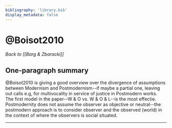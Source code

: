 ```yaml
---
bibliography: 'library.bib'
display_metadata: false
---
```


# @Boisot2010

_Back to [[Barg & Zbaracki]]_

## One-paragraph summary

@Boisot2010 is giving a good overview over the divergence of assumptions between Modernism and Postmodernism--if maybe a partial one, leaving out calls e.g, for multivocality in service of justice in Postmodern works. The first model in the paper--W & O vs. W & O & L--is the most effectie. Postmodernity does not assume the observer as objective or neutral--the postmodern approach is to consider observer and the observed (world) in the context of where the observers is social situated.

---